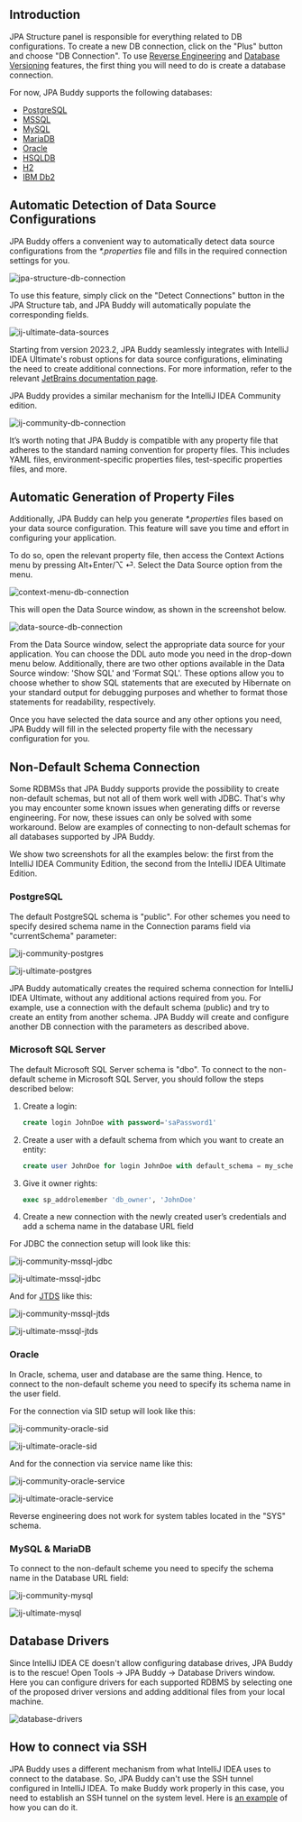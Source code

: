 ## Introduction

JPA Structure panel is responsible for everything related to DB configurations. To create a new DB connection, click on the "Plus" button and choose "DB Connection". To use [Reverse Engineering](https://www.jpa-buddy.com/documentation/reverse-engineering/) and [Database Versioning](https://www.jpa-buddy.com/documentation/database-versioning/) features, the first thing you will need to do is create a database connection.

For now, JPA Buddy supports the following databases:

* <a href="https://www.postgresql.org/" target="_blank">PostgreSQL</a>
* <a href="https://www.microsoft.com/sql-server/sql-server-2019?rtc=1" target="_blank">MSSQL</a>
* <a href="https://www.mysql.com/" target="_blank">MySQL</a>
* <a href="https://mariadb.org/" target="_blank">MariaDB</a>
* <a href="https://www.oracle.com/database/" target="_blank">Oracle</a>
* <a href="http://hsqldb.org/" target="_blank">HSQLDB</a>
* <a href="https://www.h2database.com/html/main.html" target="_blank">H2</a>
* <a href="https://www.ibm.com/analytics/db2" target="_blank">IBM Db2</a>

## Automatic Detection of Data Source Configurations

JPA Buddy offers a convenient way to automatically detect data source configurations from the *\*.properties* file and fills in the required connection settings for you.

![jpa-structure-db-connection](img/jpa-structure-db-connection.png)

To use this feature, simply click on the "Detect Connections" button in the JPA Structure tab, and JPA Buddy will automatically populate the corresponding fields.


![ij-ultimate-data-sources](img/ij-ultimate-data-sources.jpeg)

Starting from version 2023.2, JPA Buddy seamlessly integrates with IntelliJ IDEA Ultimate's robust options for data source configurations, eliminating the need to create additional connections. For more information, refer to the relevant <a href="https://www.jetbrains.com/help/idea/data-sources-and-drivers-dialog.html" target="_blank">JetBrains documentation page</a>.

JPA Buddy provides a similar mechanism for the IntelliJ IDEA Community edition.

![ij-community-db-connection](img/ij-community-db-connection.jpeg)

It’s worth noting that JPA Buddy is compatible with any property file that adheres to the standard naming convention for property files. This includes YAML files, environment-specific properties files, test-specific properties files, and more.

## Automatic Generation of Property Files

Additionally, JPA Buddy can help you generate *\*.properties* files based on your data source configuration. This feature will save you time and effort in configuring your application.

To do so, open the relevant property file, then access the Context Actions menu by pressing Alt+Enter/⌥ ⏎. Select the Data Source option from the menu.

![context-menu-db-connection](img/context-menu-db-connection.png)

This will open the Data Source window, as shown in the screenshot below.

![data-source-db-connection](img/data-source-db-connection.png)

From the Data Source window, select the appropriate data source for your application. You can choose the DDL auto mode you need in the drop-down menu below. Additionally, there are two other options available in the Data Source window: 'Show SQL' and 'Format SQL'.
These options allow you to choose whether to show SQL statements that are executed by Hibernate on your standard output for debugging purposes and whether to format those statements for readability, respectively.

Once you have selected the data source and any other options you need, JPA Buddy will fill in the selected property file with the necessary configuration for you.

## Non-Default Schema Connection

Some RDBMSs that JPA Buddy supports provide the possibility to create non-default schemas, but not all of them work well with JDBC. That's why you may encounter some known issues when generating diffs or reverse engineering. For now, these issues can only be solved with some workaround. Below are examples of connecting to non-default schemas for all databases supported by JPA Buddy.

<div class="note">
We show two screenshots for all the examples below: the first from the IntelliJ IDEA Community Edition, the second from the IntelliJ IDEA Ultimate Edition.
</div>

### PostgreSQL

The default PostgreSQL schema is "public". For other schemes you need to specify desired schema name in the Connection params field via "currentSchema" parameter:

![ij-community-postgres](img/ij-community-postgres.jpeg)

![ij-ultimate-postgres](img/ij-ultimate-postgres.jpeg)

<div class="note">
JPA Buddy automatically creates the required schema connection for IntelliJ IDEA Ultimate, without any additional actions required from you. For example, use a connection with the default schema (public) and try to create an entity from another schema. JPA Buddy will create and configure another DB connection with the parameters as described above.
</div>

### Microsoft SQL Server

The default Microsoft SQL Server schema is "dbo". To connect to the non-default scheme in Microsoft SQL Server, you should follow the steps described below:

1. Create a login:

    ```sql
    create login JohnDoe with password='saPassword1'
    ```

2. Create a user with a default schema from which you want to create an entity:

    ```sql
    create user JohnDoe for login JohnDoe with default_schema = my_schema 
    ```

3. Give it owner rights:

    ```sql
    exec sp_addrolemember 'db_owner', 'JohnDoe' 
    ```

4. Create a new connection with the newly created user’s credentials and add a schema name in the database URL field

For JDBC the connection setup will look like this:

![ij-community-mssql-jdbc](img/ij-community-mssql-jdbc.jpeg)

![ij-ultimate-mssql-jdbc](img/ij-ultimate-mssql-jdbc.jpeg)

And for <a href="http://jtds.sourceforge.net/faq.html" target="_blank">JTDS</a> like this:

![ij-community-mssql-jtds](img/ij-community-mssql-jtds.jpeg)

![ij-ultimate-mssql-jtds](img/ij-ultimate-mssql-jtds.jpeg)

### Oracle

In Oracle, schema, user and database are the same thing. Hence, to connect to the non-default scheme you need to specify its schema name in the user field.

For the connection via SID setup will look like this:

![ij-community-oracle-sid](img/ij-community-oracle-sid.jpeg)

![ij-ultimate-oracle-sid](img/ij-ultimate-oracle-sid.jpeg)

And for the connection via service name like this:

![ij-community-oracle-service](img/ij-community-oracle-service.jpeg)

![ij-ultimate-oracle-service](img/ij-ultimate-oracle-service.jpeg)

<div class="note">
Reverse engineering does not work for system tables located in the "SYS" schema.
</div>

### MySQL & MariaDB

To connect to the non-default scheme you need to specify the schema name in the Database URL field:

![ij-community-mysql](img/ij-community-mysql.jpeg)

![ij-ultimate-mysql](img/ij-ultimate-mysql.jpeg)

## Database Drivers

Since IntelliJ IDEA CE doesn't allow configuring database drives, JPA Buddy is to the rescue! Open Tools -> JPA Buddy -> Database Drivers window. Here you can configure drivers for each supported RDBMS by selecting one of the proposed driver versions and adding additional files from your local machine.

![database-drivers](img/database-drivers.jpeg)

## How to connect via SSH

JPA Buddy uses a different mechanism from what IntelliJ IDEA uses to connect to the database. So, JPA Buddy can't use the SSH tunnel configured in IntelliJ IDEA. To make Buddy work properly in this case, you need to establish an SSH tunnel on the system level. Here is <a href="https://www.linode.com/docs/guides/create-an-ssh-tunnel-for-mysql-remote-access/" target="_blank">an example</a> of how you can do it.
